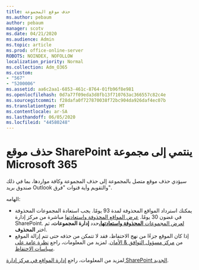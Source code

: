 ```yaml
---
title: حذف موقع المجموعة
ms.author: pebaum
author: pebaum
manager: scotv
ms.date: 04/21/2020
ms.audience: Admin
ms.topic: article
ms.prod: office-online-server
ROBOTS: NOINDEX, NOFOLLOW
localization_priority: Normal
ms.collection: Adm_O365
ms.custom:
- "567"
- "5200006"
ms.assetid: aa6c2aa1-6853-461c-8764-01fb96f8e981
ms.openlocfilehash: 0d7a77f09eda3d8fb13f710763ac366557c82c4e
ms.sourcegitcommit: f28dafa0f727870038f72bc904da926daf4ec07b
ms.translationtype: MT
ms.contentlocale: ar-SA
ms.lasthandoff: 06/05/2020
ms.locfileid: "44580248"
---
```

# <a name="delete-a-sharepoint-site-that-belongs-to-a-microsoft-365-group"></a>حذف موقع SharePoint ينتمي إلى مجموعة Microsoft 365

سيؤدي حذف موقع متصل بالمجموعة إلى حذف المجموعة وكافة مواردها، بما في ذلك صندوق بريد Outlook والتقويم وأية قنوات "فرق".
  
الهامه:

- يمكنك استرداد المواقع المحذوفة لمدة 93 يومًا. يجب استعادة المجموعات المحذوفة في غضون 30 يومًا. [عرض المواقع المحذوفة واستعادتها](https://admin.microsoft.com/sharepoint?page=recyclebin&modern=true) مباشرة من مركز إدارة SharePoint. [لعرض المجموعات **المحذوفة واستعادتها،**](https://outlook.office.com/people/group/deleted)حدد **إدارة المجموعات،** ثم اختر **المحذوف**.
- إذا كان الموقع جزءًا من نهج الاحتفاظ، فقد لا تتمكن من حذفه حتى تتم إزالة الموقع من [مركز مسؤول التوافق & الأمان](https://protection.office.com/?rfr=AdminCenter#/retention). لمزيد من المعلومات، راجع [نظرة عامة على سياسات الاحتفاظ](https://docs.microsoft.com/microsoft-365/compliance/retention-policies).
  
لمزيد من المعلومات، راجع [إدارة المواقع في مركز إدارة SharePoint الجديد](https://docs.microsoft.com/sharepoint/manage-sites-in-new-admin-center).
